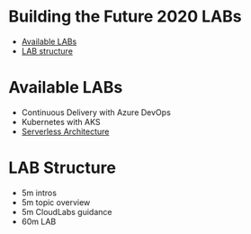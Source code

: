 # Building the Future 2020 LABs

* [Available LABs](#available-labs)
* [LAB structure](#lab-structure)

# Available LABs

* Continuous Delivery with Azure DevOps
* Kubernetes with AKS
* [Serverless Architecture](serverless/README.md)

# LAB Structure

* 5m intros
* 5m topic overview
* 5m CloudLabs guidance
* 60m LAB